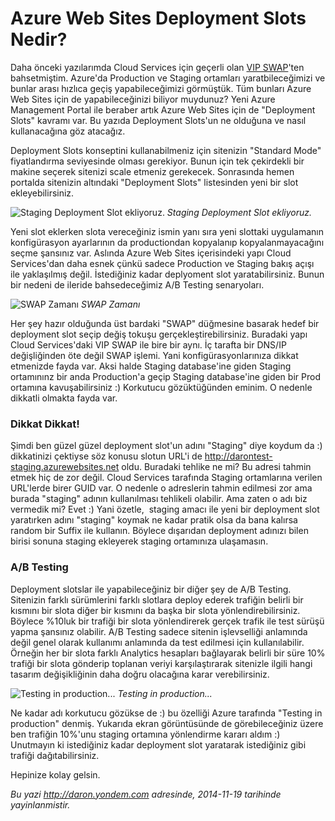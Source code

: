 # Azure Web Sites Deployment Slots Nedir?
Daha önceki yazılarımda Cloud Services için geçerli olan [VIP
SWAP](http://daron.yondem.com/software/post/Azure_da_Service_Upgrade_SDK2_2)'ten
bahsetmiştim. Azure'da Production ve Staging ortamları yaratbileceğimizi
ve bunlar arası hızlıca geçiş yapabileceğimizi görmüştük. Tüm bunları
Azure Web Sites için de yapabileceğinizi biliyor muydunuz? Yeni Azure
Management Portal ile beraber artık Azure Web Sites için de "Deployment
Slots" kavramı var. Bu yazıda Deployment Slots'un ne olduğuna ve nasıl
kullanacağına göz atacağız.

Deployment Slots konseptini kullanabilmeniz için sitenizin "Standard
Mode" fiyatlandırma seviyesinde olması gerekiyor. Bunun için tek
çekirdekli bir makine seçerek sitenizi scale etmeniz gerekecek.
Sonrasında hemen portalda sitenizin altındaki "Deployment Slots"
listesinden yeni bir slot ekleyebilirsiniz.

![Staging Deployment Slot
ekliyoruz.](media/Azure_Web_Sites_Deployment_Slots_Nedir/deploymentstlots_1.gif)
*Staging Deployment Slot ekliyoruz.*

Yeni slot eklerken slota vereceğiniz ismin yanı sıra yeni slottaki
uygulamanın konfigürasyon ayarlarının da productiondan kopyalanıp
kopyalanmayacağını seçme şansınız var. Aslında Azure Web Sites
içerisindeki yapı Cloud Services'dan daha esnek çünkü sadece Production
ve Staging bakış açışı ile yaklaşılmış değil. İstediğiniz kadar
deplyoment slot yaratabilirsiniz. Bunun bir nedeni de ileride
bahsedeceğimiz A/B Testing senaryoları.

![SWAP
Zamanı](media/Azure_Web_Sites_Deployment_Slots_Nedir/deploymentstlots_2.gif)
*SWAP Zamanı*

Her şey hazır olduğunda üst bardaki "SWAP" düğmesine basarak hedef bir
deployment slot seçip değiş tokuşu gerçekleştirebilirsiniz. Buradaki
yapı Cloud Services'daki VIP SWAP ile bire bir aynı. İç tarafta bir
DNS/IP değişliğinden öte değil SWAP işlemi. Yani konfigürasyonlarınıza
dikkat etmenizde fayda var. Aksi halde Staging database'ine giden
Staging ortamınınz bir anda Production'a geçip Staging database'ine
giden bir Prod ortamına kavuşabilirsiniz :) Korkutucu gözüktüğünden
eminim. O nedenle dikkatli olmakta fayda var.

### Dikkat Dikkat!

Şimdi ben güzel güzel deployment slot'un adını "Staging" diye koydum da
:) dikkatinizi çektiyse söz konusu slotun URL'i de
<http://darontest-staging.azurewebsites.net> oldu. Buradaki tehlike ne
mi? Bu adresi tahmin etmek hiç de zor değil. Cloud Services tarafında
Staging ortamlarına verilen URL'lerde birer GUID var. O nedenle o
adreslerin tahmin edilmesi zor ama burada "staging" adının kullanılması
tehlikeli olabilir. Ama zaten o adı biz vermedik mi? Evet :) Yani
özetle,  staging amacı ile yeni bir deployment slot yaratırken adını
"staging" koymak ne kadar pratik olsa da bana kalırsa random bir Suffix
ile kullanın. Böylece dışarıdan deployment adınızı bilen birisi sonuna
staging ekleyerek staging ortamınıza ulaşamasın.

### A/B Testing

Deployment slotslar ile yapabileceğiniz bir diğer şey de A/B Testing.
Sitenizin farklı sürümlerini farklı slotlara deploy ederek trafiğin
belirli bir kısmını bir slota diğer bir kısmını da başka bir slota
yönlendirebilirsiniz. Böylece %10luk bir trafiği bir slota yönlendirerek
gerçek trafik ile test sürüşü yapma şansınız olabilir. A/B Testing
sadece sitenin işlevselliği anlamında değil genel olarak kullanımı
anlamında da test edilmesi için kullanılabilir. Örneğin her bir slota
farklı Analytics hesapları bağlayarak belirli bir süre 10% trafiği bir
slota gönderip toplanan veriyi karşılaştırarak sitenizle ilgili hangi
tasarım değişikliğinin daha doğru olacağına karar verebilirsiniz.

![Testing in
production...](media/Azure_Web_Sites_Deployment_Slots_Nedir/deploymentstlots_3.gif)
*Testing in production...*

Ne kadar adı korkutucu gözükse de :) bu özelliği Azure tarafında
"Testing in production" denmiş. Yukarıda ekran görüntüsünde de
görebileceğiniz üzere ben trafiğin 10%'unu staging ortamına yönlendirme
kararı aldım :) Unutmayın ki istediğiniz kadar deployment slot yaratarak
istediğiniz gibi trafiği dağıtabilirsiniz.

Hepinize kolay gelsin.



*Bu yazi http://daron.yondem.com adresinde, 2014-11-19 tarihinde yayinlanmistir.*
